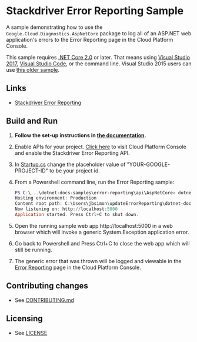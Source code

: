 # Stackdriver Error Reporting Sample

A sample demonstrating how to use the `Google.Cloud.Diagnostics.AspNetCore` package
to log all of an ASP.NET web application's errors to the Error Reporting page in the Cloud Platform Console.

This sample requires [.NET Core 2.0](https://www.microsoft.com/net/core) or later.  That means using 
[Visual Studio 2017](https://www.visualstudio.com/), [Visual Studio Code](https://code.visualstudio.com/), 
or the command line.  Visual Studio 2015 users can use 
[this older sample](https://github.com/GoogleCloudPlatform/dotnet-docs-samples/tree/vs2015/error-reporting/api/diagnostics).

## Links

- [Stackdriver Error Reporting](https://cloud.google.com/error-reporting/)

## Build and Run

1.  **Follow the set-up instructions in [the documentation](https://cloud.google.com/dotnet/docs/setup).**

2.  Enable APIs for your project.
    [Click here](https://console.cloud.google.com/flows/enableapi?apiid=clouderrorreporting.googleapis.com&showconfirmation=true)
    to visit Cloud Platform Console and enable the Stackdriver Error Reporting API.

4. In [Startup.cs](./Startup.cs) change the placeholder value of "YOUR-GOOGLE-PROJECT-ID" to be your project id.

5. From a Powershell command line, run the Error Reporting sample:

    ```ps1
    PS C:\...\dotnet-docs-samples\error-reporting\api\AspNetCore> dotnet run
    Hosting environment: Production
    Content root path: C:\Users\jbsimon\updateErrorReporting\dotnet-docs-samples\error-reporting\core\AspNetCore
    Now listening on: http://localhost:5000
    Application started. Press Ctrl+C to shut down.
    ```

6. Open the running sample web app http://localhost:5000 in a web browser 
which will invoke a generic System.Exception application error.

7. Go back to Powershell and Press Ctrl+C to close the web app which will still be running.

8. The generic error that was thrown will be logged and viewable in
    the [Error Reporting](https://console.cloud.google.com/errors) page
    in the Cloud Platform Console.

## Contributing changes

* See [CONTRIBUTING.md](../../../CONTRIBUTING.md)

## Licensing

* See [LICENSE](../../../LICENSE)
